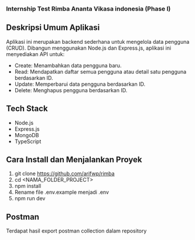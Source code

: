 ### Internship Test Rimba Ananta Vikasa indonesia (Phase I)

## Deskripsi Umum Aplikasi
Aplikasi ini merupakan backend sederhana untuk mengelola data pengguna (CRUD). Dibangun menggunakan Node.js dan Express.js, aplikasi ini menyediakan API untuk:
- Create: Menambahkan data pengguna baru.
- Read: Mendapatkan daftar semua pengguna atau detail satu pengguna berdasarkan ID.
- Update: Memperbarui data pengguna berdasarkan ID.
- Delete: Menghapus pengguna berdasarkan ID.

## Tech Stack
- Node.js
- Express.js
- MongoDB
- TypeScript

## Cara Install dan Menjalankan Proyek
1. git clone https://github.com/arifwp/rimba
2. cd <NAMA_FOLDER_PROJECT>
3. npm install
4. Rename file .env.example menjadi .env
5. npm run dev

## Postman
Terdapat hasil export postman collection dalam repository

